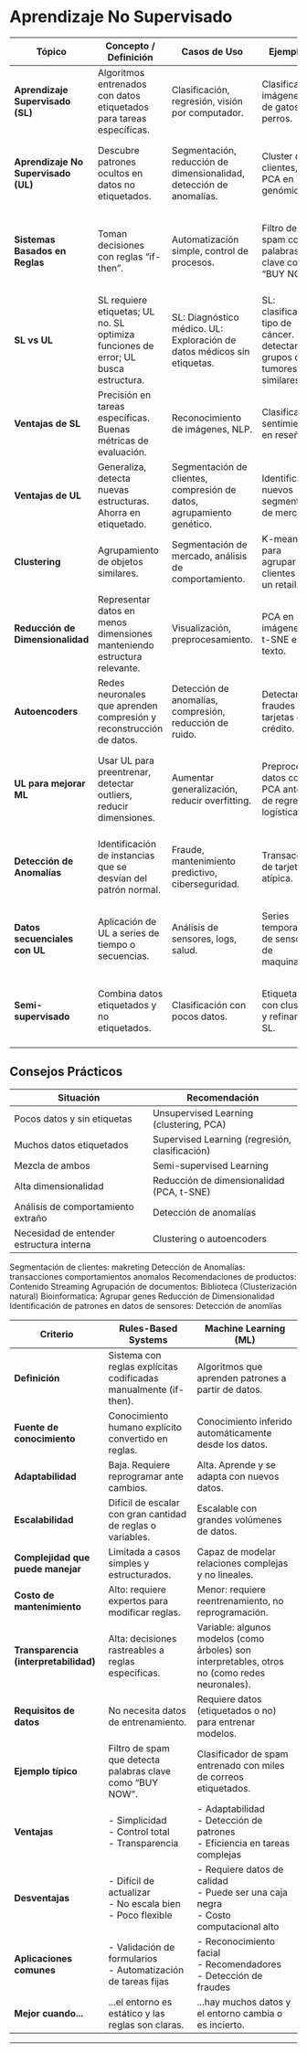 # Aprendizaje No Supervisado

| **Tópico**                          | **Concepto / Definición**                                                          | **Casos de Uso**                                                        | **Ejemplos**                                                             | **Guía para Toma de Decisiones**                                                          |
| ----------------------------------- | ---------------------------------------------------------------------------------- | ----------------------------------------------------------------------- | ------------------------------------------------------------------------ | ----------------------------------------------------------------------------------------- |
| **Aprendizaje Supervisado (SL)**    | Algoritmos entrenados con datos etiquetados para tareas específicas.               | Clasificación, regresión, visión por computador.                        | Clasificar imágenes de gatos vs. perros.                                 | Úsalo cuando tienes una gran cantidad de datos etiquetados y una tarea bien definida.     |
| **Aprendizaje No Supervisado (UL)** | Descubre patrones ocultos en datos no etiquetados.                                 | Segmentación, reducción de dimensionalidad, detección de anomalías.     | Cluster de clientes, PCA en genómica.                                    | Ideal cuando no se cuenta con etiquetas. Bueno para exploración inicial y descubrimiento. |
| **Sistemas Basados en Reglas**      | Toman decisiones con reglas “if-then”.                                             | Automatización simple, control de procesos.                             | Filtro de spam con palabras clave como “BUY NOW”.                        | Útiles para problemas estáticos, con lógica clara. No escalan ni se adaptan fácilmente.   |
| **SL vs UL**                        | SL requiere etiquetas; UL no. SL optimiza funciones de error; UL busca estructura. | SL: Diagnóstico médico. UL: Exploración de datos médicos sin etiquetas. | SL: clasificar tipo de cáncer. UL: detectar grupos de tumores similares. | Si el problema es abierto y exploratorio, usa UL. Si es claro y medible, SL.              |
| **Ventajas de SL**                  | Precisión en tareas específicas. Buenas métricas de evaluación.                    | Reconocimiento de imágenes, NLP.                                        | Clasificar sentimientos en reseñas.                                      | Requiere muchos datos etiquetados; mejor en tareas acotadas.                              |
| **Ventajas de UL**                  | Generaliza, detecta nuevas estructuras. Ahorra en etiquetado.                      | Segmentación de clientes, compresión de datos, agrupamiento genético.   | Identificar nuevos segmentos de mercado.                                 | Mejor en ambientes con alta variabilidad o desconocimiento del dominio.                   |
| **Clustering**                      | Agrupamiento de objetos similares.                                                 | Segmentación de mercado, análisis de comportamiento.                    | K-means para agrupar clientes de un retail.                              | Usar cuando se requiere explorar la estructura subyacente de los datos.                   |
| **Reducción de Dimensionalidad**    | Representar datos en menos dimensiones manteniendo estructura relevante.           | Visualización, preprocesamiento.                                        | PCA en imágenes, t-SNE en texto.                                         | Útil para visualización y preprocesamiento de datos con muchas variables.                 |
| **Autoencoders**                    | Redes neuronales que aprenden compresión y reconstrucción de datos.                | Detección de anomalías, compresión, reducción de ruido.                 | Detectar fraudes en tarjetas de crédito.                                 | Útil si se requiere generar representaciones compactas o preentrenar modelos.             |
| **UL para mejorar ML**              | Usar UL para preentrenar, detectar outliers, reducir dimensiones.                  | Aumentar generalización, reducir overfitting.                           | Preprocesar datos con PCA antes de regresión logística.                  | Cuando los modelos SL sobreajustan o hay muchos outliers, aplicar UL como etapa previa.   |
| **Detección de Anomalías**          | Identificación de instancias que se desvían del patrón normal.                     | Fraude, mantenimiento predictivo, ciberseguridad.                       | Transacción de tarjeta atípica.                                          | Útil cuando se desea vigilar comportamientos raros sin necesidad de etiquetas.            |
| **Datos secuenciales con UL**       | Aplicación de UL a series de tiempo o secuencias.                                  | Análisis de sensores, logs, salud.                                      | Series temporales de sensores de maquinaria.                             | Ideal cuando no se dispone de etiquetas pero se busca detectar segmentos o anomalías.     |
| **Semi-supervisado**                | Combina datos etiquetados y no etiquetados.                                        | Clasificación con pocos datos.                                          | Etiquetar con clusters y refinar con SL.                                 | Muy útil cuando etiquetar es costoso pero se tiene una pequeña muestra etiquetada.        |

## Consejos Prácticos
| **Situación**                            | **Recomendación**                              |
| ---------------------------------------- | ---------------------------------------------- |
| Pocos datos y sin etiquetas              | Unsupervised Learning (clustering, PCA)        |
| Muchos datos etiquetados                 | Supervised Learning (regresión, clasificación) |
| Mezcla de ambos                          | Semi-supervised Learning                       |
| Alta dimensionalidad                     | Reducción de dimensionalidad (PCA, t-SNE)      |
| Análisis de comportamiento extraño       | Detección de anomalías                         |
| Necesidad de entender estructura interna | Clustering o autoencoders                      |

Segmentación de clientes: makreting
Detección de Anomalías: transacciones comportamientos anomalos
Recomendaciones de productos: Contenido Streaming
Agrupación de documentos: Biblioteca (Clusterización natural)
Bioinformatica: Agrupar genes
Reducción de Dimensionalidad
Identificación de patrones en datos de sensores: Detección de anomlías


| **Criterio**                          | **Rules-Based Systems**                                            | **Machine Learning (ML)**                                                                      |
| ------------------------------------- | ------------------------------------------------------------------ | ---------------------------------------------------------------------------------------------- |
| **Definición**                        | Sistema con reglas explícitas codificadas manualmente (if-then).   | Algoritmos que aprenden patrones a partir de datos.                                            |
| **Fuente de conocimiento**            | Conocimiento humano explícito convertido en reglas.                | Conocimiento inferido automáticamente desde los datos.                                         |
| **Adaptabilidad**                     | Baja. Requiere reprogramar ante cambios.                           | Alta. Aprende y se adapta con nuevos datos.                                                    |
| **Escalabilidad**                     | Difícil de escalar con gran cantidad de reglas o variables.        | Escalable con grandes volúmenes de datos.                                                      |
| **Complejidad que puede manejar**     | Limitada a casos simples y estructurados.                          | Capaz de modelar relaciones complejas y no lineales.                                           |
| **Costo de mantenimiento**            | Alto: requiere expertos para modificar reglas.                     | Menor: requiere reentrenamiento, no reprogramación.                                            |
| **Transparencia (interpretabilidad)** | Alta: decisiones rastreables a reglas específicas.                 | Variable: algunos modelos (como árboles) son interpretables, otros no (como redes neuronales). |
| **Requisitos de datos**               | No necesita datos de entrenamiento.                                | Requiere datos (etiquetados o no) para entrenar modelos.                                       |
| **Ejemplo típico**                    | Filtro de spam que detecta palabras clave como “BUY NOW”.          | Clasificador de spam entrenado con miles de correos etiquetados.                               |
| **Ventajas**                          | - Simplicidad <br> - Control total <br> - Transparencia            | - Adaptabilidad <br> - Detección de patrones <br> - Eficiencia en tareas complejas             |
| **Desventajas**                       | - Difícil de actualizar <br> - No escala bien <br> - Poco flexible | - Requiere datos de calidad <br> - Puede ser una caja negra <br> - Costo computacional alto    |
| **Aplicaciones comunes**              | - Validación de formularios <br> - Automatización de tareas fijas  | - Reconocimiento facial <br> - Recomendadores <br> - Detección de fraudes                      |
| **Mejor cuando...**                   | ...el entorno es estático y las reglas son claras.                 | ...hay muchos datos y el entorno cambia o es incierto.                                         |

---


